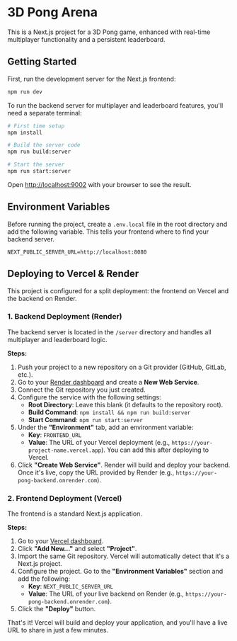 # 3D Pong Arena


This is a Next.js project for a 3D Pong game, enhanced with real-time multiplayer functionality and a persistent leaderboard.

## Getting Started

First, run the development server for the Next.js frontend:

```bash
npm run dev
```

To run the backend server for multiplayer and leaderboard features, you'll need a separate terminal:

```bash
# First time setup
npm install

# Build the server code
npm run build:server

# Start the server
npm run start:server
```

Open [http://localhost:9002](http://localhost:9002) with your browser to see the result.

## Environment Variables

Before running the project, create a `.env.local` file in the root directory and add the following variable. This tells your frontend where to find your backend server.

```
NEXT_PUBLIC_SERVER_URL=http://localhost:8080
```

## Deploying to Vercel & Render

This project is configured for a split deployment: the frontend on Vercel and the backend on Render.

### 1. Backend Deployment (Render)

The backend server is located in the `/server` directory and handles all multiplayer and leaderboard logic.

**Steps:**

1.  Push your project to a new repository on a Git provider (GitHub, GitLab, etc.).
2.  Go to your [Render dashboard](https://dashboard.render.com/) and create a **New Web Service**.
3.  Connect the Git repository you just created.
4.  Configure the service with the following settings:
    *   **Root Directory**: Leave this blank (it defaults to the repository root).
    *   **Build Command**: `npm install && npm run build:server`
    *   **Start Command**: `npm run start:server`
5.  Under the **"Environment"** tab, add an environment variable:
    *   **Key**: `FRONTEND_URL`
    *   **Value**: The URL of your Vercel deployment (e.g., `https://your-project-name.vercel.app`). You can add this after deploying to Vercel.
6.  Click **"Create Web Service"**. Render will build and deploy your backend. Once it's live, copy the URL provided by Render (e.g., `https://your-pong-backend.onrender.com`).

### 2. Frontend Deployment (Vercel)

The frontend is a standard Next.js application.

**Steps:**

1.  Go to your [Vercel dashboard](https://vercel.com/dashboard).
2.  Click **"Add New..."** and select **"Project"**.
3.  Import the same Git repository. Vercel will automatically detect that it's a Next.js project.
4.  Configure the project. Go to the **"Environment Variables"** section and add the following:
    *   **Key**: `NEXT_PUBLIC_SERVER_URL`
    *   **Value**: The URL of your live backend on Render (e.g., `https://your-pong-backend.onrender.com`).
5.  Click the **"Deploy"** button.

That's it! Vercel will build and deploy your application, and you'll have a live URL to share in just a few minutes.
